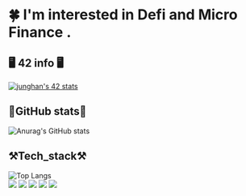 # 🍀 I'm interested in Defi and Micro Finance . # 

## 🖥 42  info 🖥 ##

[![junghan's 42 stats](https://badge42.herokuapp.com/api/stats/junghan?privacyEmail=false)](https://github.com/jungmyeong96)


## 🔬GitHub stats🔬 ##


![Anurag's GitHub stats](https://github-readme-stats.vercel.app/api?username=jungmyeong96&show_icons=true&theme=tokyonight)


 ## ⚒Tech_stack⚒ ##
![Top Langs](https://github-readme-stats.vercel.app/api/top-langs/?username=YunDongHwan&layout=compact) </br>
<img src="https://img.shields.io/badge/Seoul-000000?style=flat-square&logo=42&logoColor=white"/> <img src="https://img.shields.io/badge/C_LANG-A8B9CC?style=flat-square&logo=c&logoColor=white"/> 
<img src="https://img.shields.io/badge/C++-00599C?style=flat-square&logo=C%2B%2B&logoColor=white"/> <img src="https://img.shields.io/badge/Python-3776AB?style=flat-square&logo=Python&logoColor=yellow"/> <img src="https://img.shields.io/badge/Slack-503600?style=flat-square&logo=slack&logoColor=blue"/>

 
<!--
**jungmyeong96/jungmyeong96** is a ✨ _special_ ✨ repository because its `README.md` (this file) appears on your GitHub profile.



Here are some ideas to get you started:

- 🔭 I’m currently working on ...
- 🌱 I’m currently learning ...
- 👯 I’m looking to collaborate on ...
- 🤔 I’m looking for help with ...
- 💬 Ask me about ...
- 📫 How to reach me: ...
- 😄 Pronouns: ...
- ⚡ Fun fact: ...
-->
